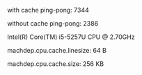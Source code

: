 with cache ping-pong: 7344

without cache ping-pong: 2386

Intel(R) Core(TM) i5-5257U CPU @ 2.70GHz

machdep.cpu.cache.linesize: 64 B

machdep.cpu.cache.size: 256 KB
